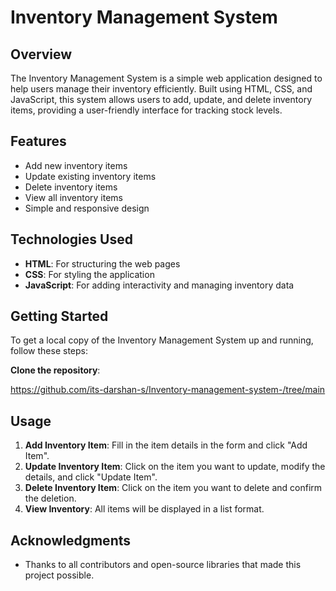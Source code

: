 # Inventory Management System

## Overview

The Inventory Management System is a simple web application designed to help users manage their inventory efficiently. Built using HTML, CSS, and JavaScript, this system allows users to add, update, and delete inventory items, providing a user-friendly interface for tracking stock levels.

## Features

- Add new inventory items
- Update existing inventory items
- Delete inventory items
- View all inventory items
- Simple and responsive design

## Technologies Used

- **HTML**: For structuring the web pages
- **CSS**: For styling the application
- **JavaScript**: For adding interactivity and managing inventory data

## Getting Started

To get a local copy of the Inventory Management System up and running, follow these steps:

 **Clone the repository**:


https://github.com/its-darshan-s/Inventory-management-system-/tree/main



## Usage

1. **Add Inventory Item**: Fill in the item details in the form and click "Add Item".
2. **Update Inventory Item**: Click on the item you want to update, modify the details, and click "Update Item".
3. **Delete Inventory Item**: Click on the item you want to delete and confirm the deletion.
4. **View Inventory**: All items will be displayed in a list format.



## Acknowledgments

- Thanks to all contributors and open-source libraries that made this project possible.
